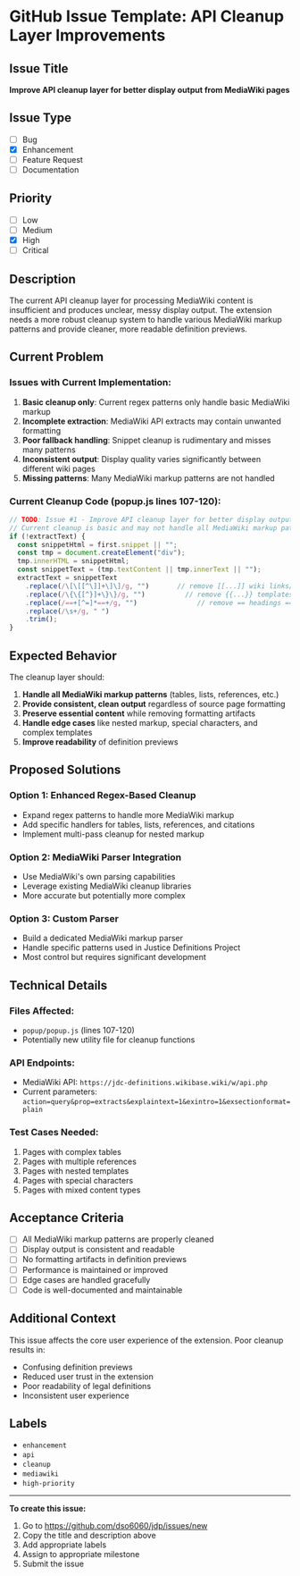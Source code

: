 # GitHub Issue Template: API Cleanup Layer Improvements

## Issue Title
**Improve API cleanup layer for better display output from MediaWiki pages**

## Issue Type
- [ ] Bug
- [x] Enhancement
- [ ] Feature Request
- [ ] Documentation

## Priority
- [ ] Low
- [ ] Medium
- [x] High
- [ ] Critical

## Description

The current API cleanup layer for processing MediaWiki content is insufficient and produces unclear, messy display output. The extension needs a more robust cleanup system to handle various MediaWiki markup patterns and provide cleaner, more readable definition previews.

## Current Problem

### Issues with Current Implementation:
1. **Basic cleanup only**: Current regex patterns only handle basic MediaWiki markup
2. **Incomplete extraction**: MediaWiki API extracts may contain unwanted formatting
3. **Poor fallback handling**: Snippet cleanup is rudimentary and misses many patterns
4. **Inconsistent output**: Display quality varies significantly between different wiki pages
5. **Missing patterns**: Many MediaWiki markup patterns are not handled

### Current Cleanup Code (popup.js lines 107-120):
```javascript
// TODO: Issue #1 - Improve API cleanup layer for better display output
// Current cleanup is basic and may not handle all MediaWiki markup patterns
if (!extractText) {
  const snippetHtml = first.snippet || "";
  const tmp = document.createElement("div");
  tmp.innerHTML = snippetHtml;
  const snippetText = (tmp.textContent || tmp.innerText || "");
  extractText = snippetText
    .replace(/\[\[[^\]]+\]\]/g, "")       // remove [[...]] wiki links/categories
    .replace(/\{\{[^}]+\}\}/g, "")          // remove {{...}} templates
    .replace(/==+[^=]*==+/g, "")               // remove == headings ==
    .replace(/\s+/g, " ")
    .trim();
}
```

## Expected Behavior

The cleanup layer should:
1. **Handle all MediaWiki markup patterns** (tables, lists, references, etc.)
2. **Provide consistent, clean output** regardless of source page formatting
3. **Preserve essential content** while removing formatting artifacts
4. **Handle edge cases** like nested markup, special characters, and complex templates
5. **Improve readability** of definition previews

## Proposed Solutions

### Option 1: Enhanced Regex-Based Cleanup
- Expand regex patterns to handle more MediaWiki markup
- Add specific handlers for tables, lists, references, and citations
- Implement multi-pass cleanup for nested markup

### Option 2: MediaWiki Parser Integration
- Use MediaWiki's own parsing capabilities
- Leverage existing MediaWiki cleanup libraries
- More accurate but potentially more complex

### Option 3: Custom Parser
- Build a dedicated MediaWiki markup parser
- Handle specific patterns used in Justice Definitions Project
- Most control but requires significant development

## Technical Details

### Files Affected:
- `popup/popup.js` (lines 107-120)
- Potentially new utility file for cleanup functions

### API Endpoints:
- MediaWiki API: `https://jdc-definitions.wikibase.wiki/w/api.php`
- Current parameters: `action=query&prop=extracts&explaintext=1&exintro=1&exsectionformat=plain`

### Test Cases Needed:
1. Pages with complex tables
2. Pages with multiple references
3. Pages with nested templates
4. Pages with special characters
5. Pages with mixed content types

## Acceptance Criteria

- [ ] All MediaWiki markup patterns are properly cleaned
- [ ] Display output is consistent and readable
- [ ] No formatting artifacts in definition previews
- [ ] Performance is maintained or improved
- [ ] Edge cases are handled gracefully
- [ ] Code is well-documented and maintainable

## Additional Context

This issue affects the core user experience of the extension. Poor cleanup results in:
- Confusing definition previews
- Reduced user trust in the extension
- Poor readability of legal definitions
- Inconsistent user experience

## Labels
- `enhancement`
- `api`
- `cleanup`
- `mediawiki`
- `high-priority`

---

**To create this issue:**
1. Go to https://github.com/dso6060/jdp/issues/new
2. Copy the title and description above
3. Add appropriate labels
4. Assign to appropriate milestone
5. Submit the issue
